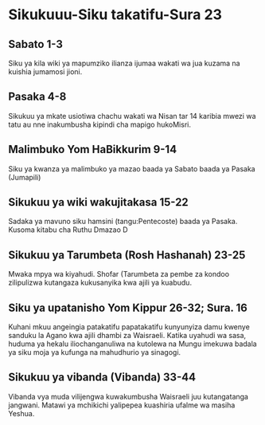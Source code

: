 # Sikukuuu-Siku takatifu-Sura 23

## Sabato 1-3

Siku ya kila wiki ya mapumziko ilianza ijumaa wakati wa jua kuzama na kuishia jumamosi jioni.

## Pasaka 4-8

Sikukuu ya mkate usiotiwa chachu wakati wa Nisan tar 14 karibia mwezi wa tatu au nne inakumbusha kipindi cha mapigo hukoMisri.

## Malimbuko Yom HaBikkurim 9-14

Siku ya kwanza ya malimbuko ya mazao baada ya Sabato baada ya Pasaka (Jumapili)

## Sikukuu ya wiki wakujitakasa 15-22

Sadaka ya mavuno siku hamsini (tangu:Pentecoste) baada ya Pasaka. Kusoma kitabu cha Ruthu Dmazao D

## Sikukuu ya Tarumbeta (Rosh Hashanah) 23-25

Mwaka mpya wa kiyahudi. Shofar (Tarumbeta za pembe za kondoo zilipulizwa kutangaza kukusanyika kwa ajili ya kuabudu.

## Siku ya upatanisho Yom Kippur 26-32; Sura. 16

Kuhani mkuu angeingia patakatifu papatakatifu kunyunyiza damu kwenye sanduku la Agano kwa ajili dhambi za Waisraeli. Katika uyahudi wa sasa, huduma ya hekalu iliochanganuliwa na kutolewa na Mungu imekuwa badala ya siku moja ya kufunga na mahudhurio ya sinagogi.

## Sikukuu ya vibanda (Vibanda) 33-44

Vibanda vya muda vilijengwa kuwakumbusha Waisraeli juu kutangatanga jangwani. Matawi ya mchikichi yalipepea kuashiria ufalme wa masiha Yeshua.

